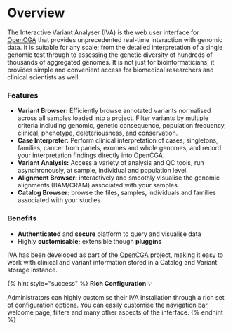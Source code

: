 # Overview

The Interactive Variant Analyser \(IVA\) is the web user interface for [OpenCGA](http://docs.opencb.org/display/opencga/Welcome+to+OpenCGA) that provides unprecedented real-time interaction with genomic data. It is suitable for any scale; from the detailed interpretation of a single genomic test through to assessing the genetic diversity of hundreds of thousands of aggregated genomes. It is not just for bioinformaticians; it provides simple and convenient access for biomedical researchers and clinical scientists as well.  

### Features

* **Variant Browser:** Efficiently browse annotated variants normalised across all samples loaded into a project. Filter variants by multiple criteria including genomic, genetic consequence, population frequency, clinical, phenotype, deleteriousness, and conservation. 
* **Case Interpreter:** Perform clinical interpretation of cases; singletons, families, cancer from panels, exomes and whole genomes, and record your interpretation findings directly into OpenCGA.  
* **Variant Analysis:** Access a variety of analysis and QC tools, run asynchronously, at sample, individual and population level. 
* **Alignment Browser:** interactively and smoothly visualise the genomic alignments \(BAM/CRAM\) associated with your samples.
* **Catalog Browser:** browse the files, samples, individuals and families associated with your studies

### Benefits

* **Authenticated** and **secure** platform to query and visualise data
* Highly **customisable;** extensible though **pluggins**

IVA has been developed as part of the [OpenCGA](http://docs.opencb.org/display/opencga/Welcome+to+OpenCGA) project, making it easy to work with clinical and variant information stored in a Catalog and Variant storage instance.

{% hint style="success" %}
  **Rich Configuration** 💡  

Administrators can highly customise their IVA installation through a rich set of configuration options. You can easily customise the navigation bar, welcome page, filters and many other aspects of the interface.
{% endhint %}











